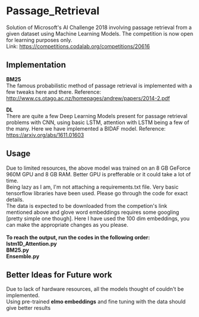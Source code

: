 # Passage_Retrieval
Solution of Microsoft's AI Challenge 2018 involving passage retrieval from a given dataset using Machine Learning Models.
The competition is now open for learning purposes only.<br>
Link: https://competitions.codalab.org/competitions/20616

<H2> Implementation </H2>

<B>BM25</B><br>
The famous probabilistic method of passage retrieval is implemented with a few tweaks here and there.
Reference: http://www.cs.otago.ac.nz/homepages/andrew/papers/2014-2.pdf<br>

<B>DL</B><br>
There are quite a few Deep Learning Models present for passage retrieval problems with CNN, using basic LSTM, attention with LSTM being a few of the many. Here we have implemented a BIDAF model. 
Reference: https://arxiv.org/abs/1611.01603

<H2>Usage</H2>

Due to limited resources, the above model was trained on an 8 GB GeForce 960M GPU and 8 GB RAM. Better GPU is prefferable or it could take a lot of time.<br>
Being lazy as I am, I'm not attaching a requirements.txt file. Very basic tensorflow libraries have been used. Please go through the code for exact details.<br>
The data is expected to be downloaded from the competion's link mentioned above and glove word embeddings requires some googling [pretty simple one though]. Here I have used the 100 dim embeddings, you can make the appropriate changes as you please. <br>
<br>
<B>To reach the output, run the codes in the following order:<br>
lstm1D_Attention.py<br>
BM25.py<br>
Ensemble.py<br>
</B>

<H2>Better Ideas for Future work</H2>

Due to lack of hardware resources, all the models thought of couldn't be implemented.<br>
Using pre-trained <B>elmo embeddings</B> and fine tuning with the data should give better results<br>


